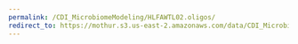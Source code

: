 ```yaml
---
permalink: /CDI_MicrobiomeModeling/HLFAWTL02.oligos/
redirect_to: https://mothur.s3.us-east-2.amazonaws.com/data/CDI_MicrobiomeModeling/HLFAWTL02.oligos
---
```



